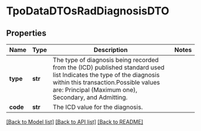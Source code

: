 # TpoDataDTOsRadDiagnosisDTO

## Properties
Name | Type | Description | Notes
------------ | ------------- | ------------- | -------------
**type** | **str** | The type of diagnosis being recorded from the (ICD) published standard used list             Indicates the type of the diagnosis within this transaction.Possible values are: Principal (Maximum one), Secondary, and Admitting. | 
**code** | **str** | The ICD value for the diagnosis. | 

[[Back to Model list]](../README.md#documentation-for-models) [[Back to API list]](../README.md#documentation-for-api-endpoints) [[Back to README]](../README.md)

